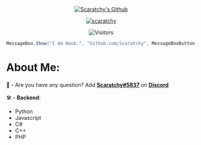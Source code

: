 <p align="center">
  <a href="https://www.fbi.gov/" target="_blank"> <img src="https://avatars.githubusercontent.com/u/112181082?v=4" alt="Scaratchy's Github"/></a>
</p>

  <p align="center">
    <a href="https://discord.com/users/1012688962206314516">
        <img title="scaratchy" alt="scaratchy" src="[https://discord.c99.nl/widget/theme-1/200116071640989696.png](https://discord.c99.nl/widget/theme-3/1012688962206314516.png)"/>
    </a>
</p>


<p align="center"><img src="https://gpvc.arturio.dev/Scaratchy" alt="Visitors"></a>

```csharp
MessageBox.Show("I Am Noob.", "Github.com/Scaratchy", MessageBoxButton.OK, MessageBoxIcon.Infomation)
```

# About Me:

📩・Are you have any question? Add [**Scaratchy#5837**](https://discord.com/users/1012688962206314516) on [**Discord**](https://discord.com)</a>
<a href="https://discord.com/users/1012688962206314516" target="_blank"></a></p>

🛠・**Backend**:
  - Python
  - Javascript
  - C#
  - C++
  - PHP
